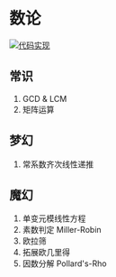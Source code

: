 # 数论

[![代码实现](https://img.shields.io/badge/repo-number--theory-informational)](https://github.com/lightyears1998/algorithm-code/tree/master/general/number-theory)

## 常识

1. GCD & LCM
2. 矩阵运算

## 梦幻

1. 常系数齐次线性递推

## 魔幻

1. 单变元模线性方程
2. 素数判定 Miller-Robin
3. 欧拉筛
4. 拓展欧几里得
5. 因数分解 Pollard's-Rho
